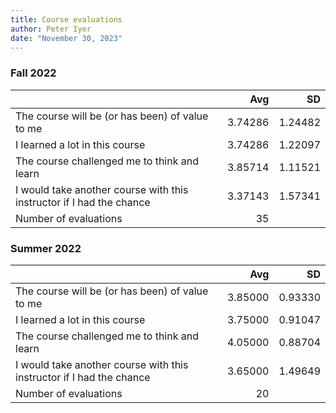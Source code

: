 ```yaml
---
title: Course evaluations
author: Peter Iyer
date: "November 30, 2023"
---
```


### Fall 2022

| |Avg | SD|
|--|--:|--:|
|The course will be (or has been) of value to me                      |  3.74286 |  1.24482|
| I learned a lot in this course                                      |  3.74286 |  1.22097|
| The course challenged me to think and learn                         |  3.85714 |  1.11521|
| I would take another course with this instructor if I had the chance|  3.37143 |  1.57341|
|Number of evaluations                                                | 35       |          |

### Summer 2022

| |Avg | SD|
|--|--:|--:|
|The course will be (or has been) of value to me                     | 3.85000 |   0.93330|
|I learned a lot in this course                                      | 3.75000 |   0.91047|
|The course challenged me to think and learn                         | 4.05000 |   0.88704|
|I would take another course with this instructor if I had the chance| 3.65000 |   1.49649|
|Number of evaluations                                               | 20      |          |

